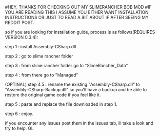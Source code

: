 #HEY, THANKS FOR CHECKING OUT MY SLIMERANCHER BOB MOD
#IF YOU ARE READING THIS I ASSUME YOU EITHER WANT INSTALLATION INSTRUCTIONS OR JUST TO READ A BIT ABOUT IF AFTER SEEING MY REDDIT POST.

so if you are looking for installation guide, process is as follows(REQUIRES VERSION 0.3.4):



step 1 : install Assembly-CSharp.dll

step 2 : go to slime rancher folder

step 3 : from slime rancher folder go to "SlimeRancher_Data"

step 4 : from there go to "Managed"

(OPTINAL) step 4.5 : rename the existing "Assembly-CSharp.dll" to "Assembly-CSharp-Backup.dll" so you'll have a backup and be able to restore the original game code if you feel like it.

step 5 : paste and replace the file downloaded in step 1.

step 6 : enjoy.

if you encounter any issues post them in the issues tab, ill take a look and try to help. GL
